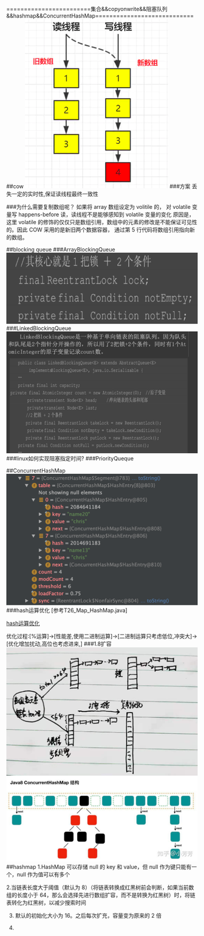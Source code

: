 ========================集合&&copyonwrite&&阻塞队列&&hashmap&&ConcurrentHashMap============================
##cow
![](.集合问题清单_images/copy-on-write.png)
###方案
丢失一定的实时性,保证读线程最终一致性

###为什么需要复制数组呢？ 
如果将 array 数组设定为 volitile 的， 对 volatile 变量写 happens-before 读，读线程不是能够感知到 volatile 变量的变化
原因是，这里 volatile 的修饰的仅仅只是数组引用，数组中的元素的修改是不能保证可见性的。因此 COW 采用的是新旧两个数据容器，
通过第 5 行代码将数组引用指向新的数组。

##blocking queue
###ArrayBlockingQueue
![](.z_集合问题清单_images/ArrayBlockingQueue.png)
###LinkedBlockingQueue
![](.z_集合问题清单_images/LinkedBlockingQueue.png)
###linux如何实现阻塞指定时间?
###PriorityQueque

##ConcurrentHashMap
![](.z_集合__copyonwrite__阻塞队列__hashmap__ConcurrentHashMap_images/loadfactor.png)
###hash运算优化
[参考T26_Map_HashMap.java]  

[hash运算优化](https://juejin.cn/post/6844903583255642120#heading-5)  

优化过程:[%运算]->[性能差,使用二进制运算]->[二进制运算只考虑低位,冲突大]->[优化增加扰动,高位也考虑进来,]
###1.8扩容
![](.z_集合__copyonwrite__阻塞队列__hashmap__ConcurrentHashMap_images/多线程步长处理.png)
![](.z_集合__copyonwrite__阻塞队列__hashmap__ConcurrentHashMap_images/concurrenthashmap1.8.png)
##hashmap
[](https://github.com/Snailclimb/JavaGuide/blob/main/docs/java/collection/hashmap-source-code.md)
1.HashMap 可以存储 null 的 key 和 value，但 null 作为键只能有一个，null 作为值可以有多个
  
2.当链表长度大于阈值（默认为 8）（将链表转换成红黑树前会判断，如果当前数组的长度小于 64，那么会选择先进行数组扩容，而不是转换为红黑树）时，将链表转化为红黑树，以减少搜索时间

3. 默认的初始化大小为 16。之后每次扩充，容量变为原来的 2 倍

4.
